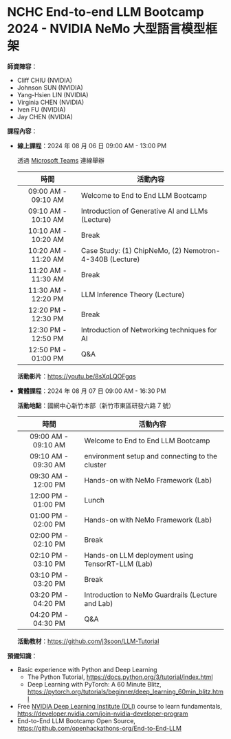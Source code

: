# NCHC End-to-end LLM Bootcamp 2024 - NVIDIA NeMo 大型語言模型框架

**師資陣容**：

 -  Cliff CHIU (NVIDIA)
 -  Johnson SUN (NVIDIA)
 -  Yang-Hsien LIN (NVIDIA)
 -  Virginia CHEN (NVIDIA)
 -  Iven FU (NVIDIA)
 -  Jay CHEN (NVIDIA)

**課程內容**：

 -  **線上課程**：2024 年 08 月 06 日 09:00 AM - 13:00 PM

    透過 [Microsoft Teams](https://teams.microsoft.com/) 連線舉辦

    |        時間         | 活動內容 |
    | :-----------------: | -------- |
    | 09:00 AM - 09:10 AM | Welcome to End to End LLM Bootcamp |
    | 09:10 AM - 10:10 AM | Introduction of Generative AI and LLMs (Lecture) |
    | 10:10 AM - 10:20 AM | Break |
    | 10:20 AM - 11:20 AM | Case Study: (1) ChipNeMo, (2) Nemotron-4-340B (Lecture) |
    | 11:20 AM - 11:30 AM | Break |
    | 11:30 AM - 12:20 PM | LLM Inference Theory (Lecture) |
    | 12:20 PM - 12:30 PM | Break |
    | 12:30 PM - 12:50 PM | Introduction of Networking techniques for AI |
    | 12:50 PM - 01:00 PM | Q&A |

    **活動影片**：<https://youtu.be/8sXqLQOFgqs>

 -  **實體課程**：2024 年 08 月 07 日 09:00 AM - 16:30 PM

    **活動地點**：國網中心新竹本部（新竹市東區研發六路 7 號）

    |        時間         | 活動內容 |
    | :-----------------: | -------- |
    | 09:00 AM - 09:10 AM | Welcome to End to End LLM Bootcamp |
    | 09:10 AM - 09:30 AM | environment setup and connecting to the cluster |
    | 09:30 AM - 12:00 PM | Hands-on with NeMo Framework (Lab) |
    | 12:00 PM - 01:00 PM | Lunch |
    | 01:00 PM - 02:00 PM | Hands-on with NeMo Framework (Lab) |
    | 02:00 PM - 02:10 PM | Break |
    | 02:10 PM - 03:10 PM | Hands-on LLM deployment using TensorRT-LLM (Lab) |
    | 03:10 PM - 03:20 PM | Break |
    | 03:20 PM - 04:20 PM | Introduction to NeMo Guardrails (Lecture and Lab) |
    | 04:20 PM - 04:30 PM | Q&A |

    **活動教材**：<https://github.com/j3soon/LLM-Tutorial>

**預備知識**：

 -  Basic experience with Python and Deep Learning
     -  The Python Tutorial, <https://docs.python.org/3/tutorial/index.html>
     -  Deep Learning with PyTorch: A 60 Minute Blitz, <https://pytorch.org/tutorials/beginner/deep_learning_60min_blitz.html>
 -  Free [NVIDIA Deep Learning Institute (DLI)](https://www.nvidia.com/zh-tw/training/) course to learn fundamentals, <https://developer.nvidia.com/join-nvidia-developer-program>
 -  End-to-End LLM Bootcamp Open Source, <https://github.com/openhackathons-org/End-to-End-LLM>

<!--
  vim: ft=markdown ic noet nort wrap ts=8 sts=4 sw=4:
  -->
